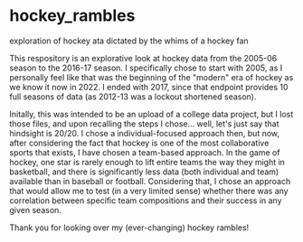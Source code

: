 # hockey_rambles
exploration of hockey  ata dictated by the whims of a hockey fan 

This respository is an explorative look at hockey data from the 2005-06 season to the 2016-17 season. I specifically chose to start with 2005, as I personally feel like that was the beginning of the "modern" era of hockey as we know it now in 2022. I ended with 2017, since that endpoint provides 10 full seasons of data (as 2012-13 was a lockout shortened season). 

Initally, this was intended to be an upload of a college data project, but I lost those files, and upon recalling the steps I chose... well, let's just say that hindsight is 20/20. I chose a individual-focused approach then, but now, after considering the fact that hockey is one of the most collaborative sports that exists, I have chosen a team-based approach. In the game of hockey, one star is rarely enough to lift entire teams the way they might in basketball, and there is significantly less data (both individual and team) available than in baseball or football. Considering that, I chose an approach that would allow me to test (in a very limited sense) whether there was any correlation between specific team compositions and their success in any given season. 

Thank you for looking over my (ever-changing) hockey rambles!
